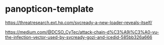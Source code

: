 # panopticon-template

https://threatresearch.ext.hp.com/svcready-a-new-loader-reveals-itself/

https://medium.com/@DCSO_CyTec/attack-chain-d%C3%A9j%C3%A0-vu-the-infection-vector-used-by-svcready-gozi-and-icedid-585bb326a666
